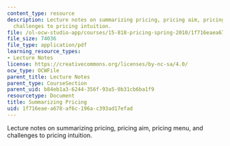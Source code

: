 ```yaml
---
content_type: resource
description: Lecture notes on summarizing pricing, pricing aim, pricing menu, and
  challenges to pricing intuition.
file: /ol-ocw-studio-app/courses/15-818-pricing-spring-2010/1f716eaea678af6c196ac393ad17efad_MIT15_818S10_lec08.pdf
file_size: 74036
file_type: application/pdf
learning_resource_types:
- Lecture Notes
license: https://creativecommons.org/licenses/by-nc-sa/4.0/
ocw_type: OCWFile
parent_title: Lecture Notes
parent_type: CourseSection
parent_uid: b84eb1a3-6244-356f-93a5-0b31cb6ba1f9
resourcetype: Document
title: Summarizing Pricing
uid: 1f716eae-a678-af6c-196a-c393ad17efad
---
```

Lecture notes on summarizing pricing, pricing aim, pricing menu, and challenges to pricing intuition.